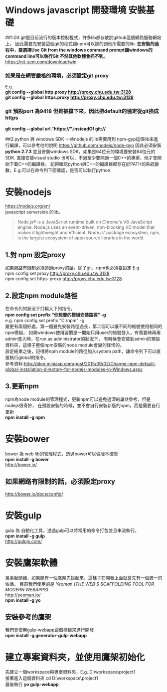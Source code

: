 # Windows javascript 開發環境 安裝基礎
##1.Git
git是目前流行的版本控制程式，許多lib都存放於github這個網路服務網站上，
因此需要先安裝這個git的程式讓npm可以抓的到他所需要的lib.
**在安裝的過程中，要選擇Use Git from the windows command prompt讓windows的command line可以執行Git 不然其他軟體會抓不到。**  
https://git-scm.com/download/win
### 如果是在網管嚴格的環境，必須設定git proxy  
E.g.  
**git config --global http.proxy http://proxy.chu.edu.tw:3128**  
**git config --global https.proxy http://proxy.chu.edu.tw:3128**  

### git 預設port 為9418 但是被擋下來，因此把default的協定從git換成https  
**git config --global url."https://".insteadOf git://**  

##2.python 與 windows SDK
一些nodejs 的lib需要用到 npm-gyp這個lib來進行編譯，可以參考他的說明
https://github.com/nodejs/node-gyp
因此必須安裝**python 2.7.3** 並且安裝windows SDK，如果是64位元的環境要安裝64位元的SDK.
直接安裝visual studio 也可以，不過至少要開過一個C++的專案，他才會開始下載C++的編譯器。
記得確認python與C++的編譯器都存在於PATH的系統變數，E.g.可以在命令列下面確認，是否可以執行python.

# 安裝nodejs
https://nodejs.org/en/  
javascript serverside 的lib。
>Node.js® is a JavaScript runtime built on Chrome's V8 JavaScript engine. 
>Node.js uses an event-driven, non-blocking I/O model that makes it lightweight and efficient.
>Node.js' package ecosystem, npm, is the largest ecosystem of open source libraries in the world.

## 1.對 npm 設定proxy  
如果網路有限制必須透過proxy的話，除了git，npm也必須要設定
E.g.  
npm config set proxy http://proxy.chu.edu.tw:3128  
npm config set https-proxy http://proxy.chu.edu.tw:3128  

## 2.設定npm module路徑
在命令列的狀況下打輸入下列指令，  
**npm config set prefix "你想要的模組安裝路徑" -g**  
e.g. npm config set prefix "C:\npm" -g  
變更有兩個好處，第一個避免安裝路徑過長，第二個可以讓不同的帳號使用相同的npm模組，
如果windows使用習慣是一開始只用user的帳號登入，有需要時再用admin登入時，在run as administrator的狀況下，
有時候會安裝到admin的預設資料夾，這樣子整個npm安裝的node module會變的怪怪的。  
設定結束之後，記得將npm module的路徑加入system path，讓命令列下可以直接執行global的指令。  
參考資料:http://blog.miniasp.com/post/2015/09/02/Change-npm-default-global-installation-directory-for-nodejs-modules-in-Windows.aspx

## 3.更新npm 
npm為node module的管理程式，更新npm可以避免過深的巢狀參考，但是nodejs很奇妙，
在預設安裝的時候，並不會自行安裝新版的npm，而是需要自行更新  
**npm install -g npm**  

# 安裝bower
bower 為 web lib的管理程式，透過bower可以做版本控管   
**npm install -g bower**  
http://bower.io/
## 如果網路有限制的話，必須設定proxy
http://bower.io/docs/config/

# 安裝gulp
gulp 為 自動化工具，透過gulp可以將常用的命令打包並且串流執行。  
**npm install -g gulp**  
http://gulpjs.com/

# 安裝鷹架軟體
萬事起頭難，如果能有一個鷹架先搭起來，這樣子在開發上面就會先有一個統一的依循。 
目前我們使用的是 *Yeoman (THE WEB'S SCAFFOLDING TOOL FOR MODERN WEBAPPS)*  
http://yeoman.io/   
**npm install -g yo**

## 安裝參考的鷹架
我們會使用gulp-webapp這個樣板來進行開發  
**npm install -g generator-gulp-webapp**

# 建立專案資料夾，並使用鷹架初始化
先建立一個workspace與專案資料夾，E.g. D:\workspace\project1  
接著進入這個資料夾 cd  D:\workspace\project1  
最後執行 **yo gulp-webapp**  




